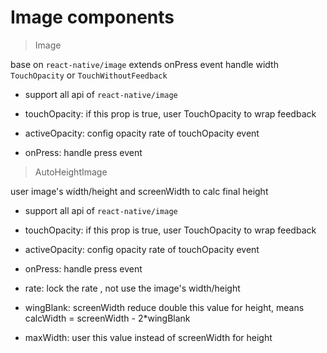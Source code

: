 # Image components

> Image

base on `react-native/image` extends onPress event handle width `TouchOpacity` or `TouchWithoutFeedback`

- support all api of `react-native/image`

- touchOpacity: if this prop is true, user TouchOpacity to wrap feedback

- activeOpacity: config opacity rate of touchOpacity event

- onPress: handle press event

> AutoHeightImage

user image's width/height and screenWidth to calc final height

- support all api of `react-native/image`

- touchOpacity: if this prop is true, user TouchOpacity to wrap feedback

- activeOpacity: config opacity rate of touchOpacity event

- onPress: handle press event

- rate: lock the rate , not use the image's width/height 

- wingBlank: screenWidth reduce double this value for height, means calcWidth = screenWidth - 2*wingBlank

- maxWidth: user this value instead of screenWidth for height